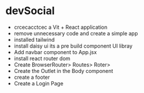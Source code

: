 # devSocial

- crcecacctcec a Vit + React application
- remove unnecessary code and create a simple app
- installed tailwind
- install daisy ui its a pre build component UI libray
- Add navbar component to App.jsx
- install react router dom
- Create BrowserRouter> Routes> Roter>
- Create the Outlet in the Body component
- create a footer
- Create a Login Page

